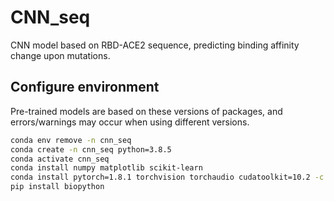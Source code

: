 # CNN_seq
  CNN model based on RBD-ACE2 sequence, predicting binding affinity change upon mutations.

## Configure environment
  Pre-trained models are based on these versions of packages, and errors/warnings may occur when using different versions.
  ```bash
  conda env remove -n cnn_seq
  conda create -n cnn_seq python=3.8.5
  conda activate cnn_seq
  conda install numpy matplotlib scikit-learn
  conda install pytorch=1.8.1 torchvision torchaudio cudatoolkit=10.2 -c pytorch
  pip install biopython
  ```


